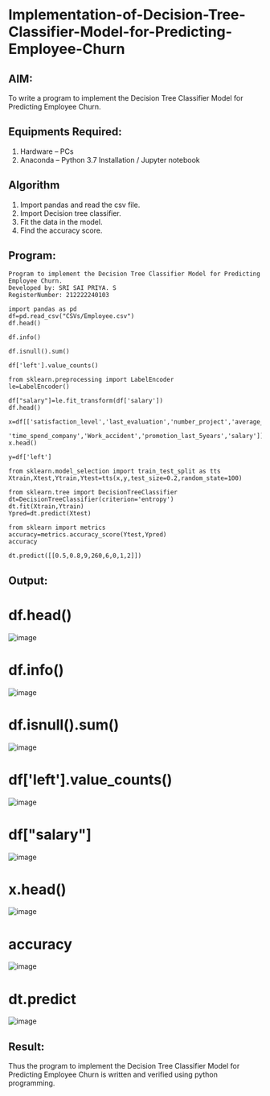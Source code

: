 # Implementation-of-Decision-Tree-Classifier-Model-for-Predicting-Employee-Churn

## AIM:
To write a program to implement the Decision Tree Classifier Model for Predicting Employee Churn.

## Equipments Required:
1. Hardware – PCs
2. Anaconda – Python 3.7 Installation / Jupyter notebook

## Algorithm
1. Import pandas and read the csv file.
2. Import Decision tree classifier.
3. Fit the data in the model.
4. Find the accuracy score.

## Program:
```
Program to implement the Decision Tree Classifier Model for Predicting Employee Churn.
Developed by: SRI SAI PRIYA. S
RegisterNumber: 212222240103
```
```
import pandas as pd
df=pd.read_csv("CSVs/Employee.csv")
df.head()

df.info()

df.isnull().sum()

df['left'].value_counts()

from sklearn.preprocessing import LabelEncoder
le=LabelEncoder()

df["salary"]=le.fit_transform(df['salary'])
df.head()

x=df[['satisfaction_level','last_evaluation','number_project','average_montly_hours',
      'time_spend_company','Work_accident','promotion_last_5years','salary']]
x.head()
```
```
y=df['left']

from sklearn.model_selection import train_test_split as tts
Xtrain,Xtest,Ytrain,Ytest=tts(x,y,test_size=0.2,random_state=100)

from sklearn.tree import DecisionTreeClassifier
dt=DecisionTreeClassifier(criterion='entropy')
dt.fit(Xtrain,Ytrain)
Ypred=dt.predict(Xtest)

from sklearn import metrics
accuracy=metrics.accuracy_score(Ytest,Ypred)
accuracy

dt.predict([[0.5,0.8,9,260,6,0,1,2]])
```
## Output:
# df.head()

![image](https://github.com/SriSaiPriyaSenthilvel/Implementation-of-Decision-Tree-Classifier-Model-for-Predicting-Employee-Churn/assets/119475702/fd0d5932-db99-4661-8351-783f16f7b2b6)

# df.info()

![image](https://github.com/SriSaiPriyaSenthilvel/Implementation-of-Decision-Tree-Classifier-Model-for-Predicting-Employee-Churn/assets/119475702/0d6a665c-2a72-4a01-8942-ffb7f51ecc88)

# df.isnull().sum()

![image](https://github.com/SriSaiPriyaSenthilvel/Implementation-of-Decision-Tree-Classifier-Model-for-Predicting-Employee-Churn/assets/119475702/1ed9fd0e-74f5-4f12-9090-aecfec1691a5)

# df['left'].value_counts()

![image](https://github.com/SriSaiPriyaSenthilvel/Implementation-of-Decision-Tree-Classifier-Model-for-Predicting-Employee-Churn/assets/119475702/c516a753-3974-4eed-83ef-4037b2da2c18)

# df["salary"]

![image](https://github.com/SriSaiPriyaSenthilvel/Implementation-of-Decision-Tree-Classifier-Model-for-Predicting-Employee-Churn/assets/119475702/9a3a576c-9744-4e2a-9920-d30c5668a869)

# x.head()

![image](https://github.com/SriSaiPriyaSenthilvel/Implementation-of-Decision-Tree-Classifier-Model-for-Predicting-Employee-Churn/assets/119475702/524530c7-51da-42d5-8ad9-84129a408763)

# accuracy

![image](https://github.com/SriSaiPriyaSenthilvel/Implementation-of-Decision-Tree-Classifier-Model-for-Predicting-Employee-Churn/assets/119475702/f58bba59-1eec-448b-9353-2645be87c63f)

# dt.predict

![image](https://github.com/SriSaiPriyaSenthilvel/Implementation-of-Decision-Tree-Classifier-Model-for-Predicting-Employee-Churn/assets/119475702/086b157b-4b1c-41f8-a704-17067753f9c6)


## Result:
Thus the program to implement the  Decision Tree Classifier Model for Predicting Employee Churn is written and verified using python programming.

